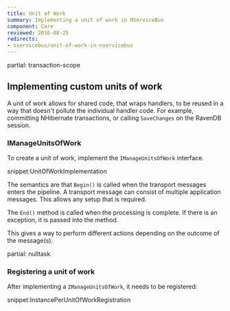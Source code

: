 ```yaml
---
title: Unit of Work
summary: Implementing a unit of work in NServiceBus
component: Core
reviewed: 2016-08-25
redirects:
- nservicebus/unit-of-work-in-nservicebus
---
```


partial: transaction-scope


## Implementing custom units of work

A unit of work allows for shared code, that wraps handlers, to be reused in a way that doesn't pollute the individual handler code. For example, committing NHibernate transactions, or calling `SaveChanges` on the RavenDB session.


### IManageUnitsOfWork

To create a unit of work, implement the `IManageUnitsOfWork` interface.

snippet:UnitOfWorkImplementation

The semantics are that `Begin()` is called when the transport messages enters the pipeline. A transport message can consist of multiple application messages. This allows any setup that is required.

The `End()` method is called when the processing is complete. If there is an exception, it is passed into the method.

This gives a way to perform different actions depending on the outcome of the message(s).

partial: nulltask


### Registering a unit of work

After implementing a `IManageUnitsOfWork`, it needs to be registered:

snippet:InstancePerUnitOfWorkRegistration